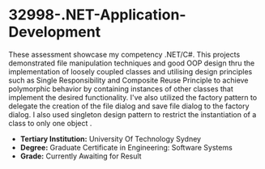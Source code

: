 # 32998-.NET-Application-Development
These assessment showcase my competency .NET/C#. This projects demonstrated  file manipulation techniques and good OOP design thru the implementation of loosely coupled classes and utilising design principles such as Single Responsibility and Composite Reuse Principle to achieve polymorphic behavior by containing instances of other classes that implement the desired functionality. I've also utilized the factory pattern to delegate the creation of the file dialog and save file dialog to the factory dialog. I also used singleton design pattern to restrict the instantiation of a class to only one object .

- **Tertiary Institution:** University Of Technology Sydney
- **Degree:** Graduate Certificate in Engineering: Software Systems
- **Grade:** Currently Awaiting for Result
